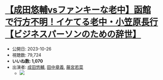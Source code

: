 # [【成田悠輔vsファンキーな老中】函館で行方不明！イケてる老中・小笠原長行【ビジネスパーソンのための辞世】](https://www.youtube.com/watch?v=AsSCuRVLAmY)
-   公開日: 2023-10-26
-   視聴数: 79,724
-   **いいね数: 1,070**
-   出演者: [成田悠輔](/rehacq_fan/people/成田悠輔 "wikilink"), [田中章義](/rehacq_fan/people/田中章義 "wikilink"), [藤宮若菜](/rehacq_fan/people/藤宮若菜 "wikilink")
    - [![](https://img.youtube.com/vi/AsSCuRVLAmY/hqdefault.jpg)](https://www.youtube.com/watch?v=AsSCuRVLAmY)
